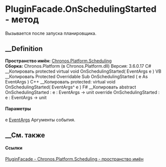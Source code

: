 # PluginFacade.OnSchedulingStarted - метод
Вызывается после запуска планировщика.
## __Definition
 **Пространство имён:**
[Chronos.Platform.Scheduling](N_Chronos_Platform_Scheduling.htm)  
 **Сборка:** Chronos.Platform (в Chronos.Platform.dll) Версия: 3.6.0.17
C# __Копировать
     protected virtual void OnSchedulingStarted(
    	EventArgs e
    )
VB __Копировать
     Protected Overridable Sub OnSchedulingStarted ( 
    	e As EventArgs
    )
C++ __Копировать
     protected:
    virtual void OnSchedulingStarted(
    	EventArgs^ e
    )
F# __Копировать
     abstract OnSchedulingStarted : 
            e : EventArgs -> unit 
    override OnSchedulingStarted : 
            e : EventArgs -> unit 
#### Параметры
e [EventArgs](https://learn.microsoft.com/dotnet/api/system.eventargs)
    Аргументы события.
##  __См. также
#### Ссылки
[PluginFacade - ](T_Chronos_Platform_Scheduling_PluginFacade.htm)
[Chronos.Platform.Scheduling - пространство
имён](N_Chronos_Platform_Scheduling.htm)
